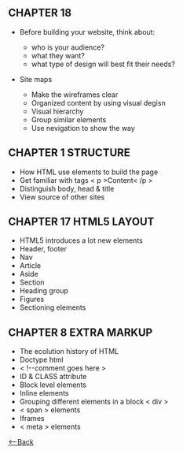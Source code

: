 ## CHAPTER 18
* Before building your website, think about:
  * who is your audience?
  * what they want?
  * what type of design will best fit their needs?

* Site maps
  * Make the wireframes clear
  * Organized content by using visual degisn
  * Visual hierarchy
  * Group similar elements
  * Use nevigation to show the way

## CHAPTER 1 STRUCTURE
* How HTML use elements to build the page
* Get familiar with tags  < p >Content< /p >
* Distinguish body, head & title
* View source of other sites

## CHAPTER 17 HTML5 LAYOUT
* HTML5 introduces a lot new elements
* Header, footer
* Nav
* Article
* Aside
* Section
* Heading group
* Figures
* Sectioning elements

## CHAPTER 8 EXTRA MARKUP
* The ecolution history of HTML
* Doctype html
* < !--comment goes here >
* ID & CLASS attribute
* Block level elements
* Inline elements
* Grouping different elements in a block < div >
* < span > elements
* Iframes
* < meta > elements

[<--Back](README.md)

